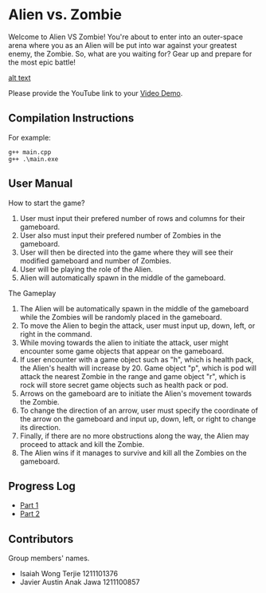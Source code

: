 # Alien vs. Zombie

Welcome to Alien VS Zombie! You're about to enter into an outer-space arena where you as an Alien will be put into war against your greatest enemy, the Zombie. So, what are you waiting for? Gear up and prepare for the most epic battle! 

[alt text](alienvszombiegame.jpg)

Please provide the YouTube link to your [Video Demo](https://youtube.com).

## Compilation Instructions

For example:

```
g++ main.cpp 
g++ .\main.exe
```

## User Manual

How to start the game?
1. User must input their prefered number of rows and columns for their gameboard.
2. User also must input their prefered number of Zombies in the gameboard.
3. User will then be directed into the game where they will see their modified gameboard and number of Zombies.
4. User will be playing the role of the Alien.
5. Alien will automatically spawn in the middle of the gameboard.

The Gameplay
1. The Alien will be automatically spawn in the middle of the gameboard while the Zombies will be randomly placed in the gameboard.
2. To move the Alien to begin the attack, user must input up, down, left, or right in the command.
3. While moving towards the alien to initiate the attack, user might encounter some game objects that appear on the gameboard.
4. If user encounter with a game object such as "h", which is health pack, the Alien's health will increase by 20. Game object "p", which is pod will attack the       nearest Zombie in the range and game object "r", which is rock will store secret game objects such as health pack or pod.
5. Arrows on the gameboard are to initiate the Alien's movement towards the Zombie.
6. To change the direction of an arrow, user must specify the coordinate of the arrow on the gameboard and input up, down, left, or right to change its direction.
7. Finally, if there are no more obstructions along the way, the Alien may proceed to attack and kill the Zombie.
8. The Alien wins if it manages to survive and kill all the Zombies on the gameboard.

## Progress Log

- [Part 1](PART1.md)
- [Part 2](PART2.md)

## Contributors

Group members' names. 

- Isaiah Wong Terjie 1211101376
- Javier Austin Anak Jawa 1211100857



